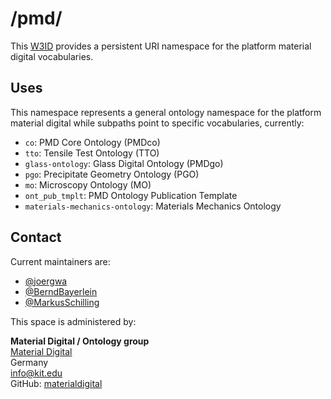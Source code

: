 # /pmd/
This [W3ID](https://w3id.org) provides a persistent URI namespace for the platform material digital vocabularies.

## Uses
This namespace represents a general ontology namespace for the platform material digital while subpaths point to specific vocabularies, currently:
- `co`: PMD Core Ontology (PMDco)
- `tto`: Tensile Test Ontology (TTO)
- `glass-ontology`: Glass Digital Ontology (PMDgo)
- `pgo`: Precipitate Geometry Ontology (PGO)
- `mo`: Microscopy Ontology (MO)
- `ont_pub_tmplt`: PMD Ontology Publication Template
- `materials-mechanics-ontology`: Materials Mechanics Ontology

## Contact
Current maintainers are:
* [@joergwa](https://github.com/joergwa)
* [@BerndBayerlein](https://github.com/BerndBayerlein)
* [@MarkusSchilling](https://github.com/MarkusSchilling)

This space is administered by:  

**Material Digital / Ontology group**   
[Material Digital](https://material-digital.de)  
Germany  
<info@kit.edu>  
GitHub: [materialdigital](https://github.com/materialdigital)
